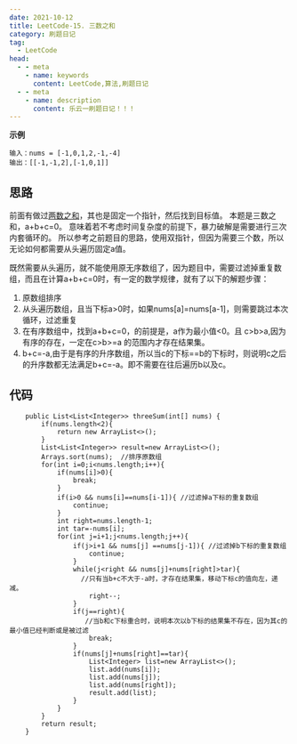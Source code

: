 ```yaml
---
date: 2021-10-12
title: LeetCode-15. 三数之和
category: 刷题日记
tag:
  - LeetCode
head:
  - - meta
    - name: keywords
      content: LeetCode,算法,刷题日记
  - - meta
    - name: description
      content: 乐云一刷题日记！！！
---
```

**示例**
```
输入：nums = [-1,0,1,2,-1,-4]
输出：[[-1,-1,2],[-1,0,1]]
```
## 思路
前面有做过[两数之和](https://leyuna.xyz/#/blog?blogId=35)，其也是固定一个指针，然后找到目标值。
本题是三数之和，a+b+c=0。
意味着若不考虑时间复杂度的前提下，暴力破解是需要进行三次内套循环的。
所以参考之前题目的思路，使用双指针，但因为需要三个数，所以无论如何都需要从头遍历固定a值。

既然需要从头遍历，就不能使用原无序数组了，因为题目中，需要过滤掉重复数组，而且在计算a+b+c=0时，有一定的数学规律，就有了以下的解题步骤：
1. 原数组排序
2. 从头遍历数组，且当下标a>0时，如果nums[a]=nums[a-1]，则需要跳过本次循环，过滤重复
3. 在有序数组中，找到a+b+c=0，的前提是，a作为最小值<0。且 c>b>a,因为有序的存在，一定在c>b>=a 的范围内才存在结果集。
4. b+c=-a,由于是有序的升序数组，所以当c的下标==b的下标时，则说明c之后的升序数都无法满足b+c=-a。即不需要在往后遍历b以及c。
## 代码
```
    public List<List<Integer>> threeSum(int[] nums) {
        if(nums.length<2){
            return new ArrayList<>();
        }
        List<List<Integer>> result=new ArrayList<>();
        Arrays.sort(nums);  //排序原数组
        for(int i=0;i<nums.length;i++){
            if(nums[i]>0){
                break;
            }
            if(i>0 && nums[i]==nums[i-1]){ //过滤掉a下标的重复数组 
                continue;
            }
            int right=nums.length-1;
            int tar=-nums[i];
            for(int j=i+1;j<nums.length;j++){
                if(j>i+1 && nums[j] ==nums[j-1]){ //过滤掉b下标的重复数组
                    continue;
                }
                while(j<right && nums[j]+nums[right]>tar){
                  //只有当b+c不大于-a时，才存在结果集，移动下标c的值向左，递减。
                    right--;
                }
                if(j==right){ 
                   //当b和c下标重合时，说明本次以b下标的结果集不存在，因为其c的最小值已经判断或是被过滤
                    break;
                }
                if(nums[j]+nums[right]==tar){
                    List<Integer> list=new ArrayList<>();
                    list.add(nums[i]);
                    list.add(nums[j]);
                    list.add(nums[right]);
                    result.add(list);
                }
            }
        }
        return result;
    }
```
